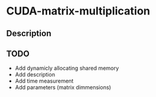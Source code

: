 # CUDA-matrix-multiplication

## Description

## TODO
* Add dynamicly allocating shared memory
* Add description
* Add time measurement
* Add parameters (matrix dimmensions)